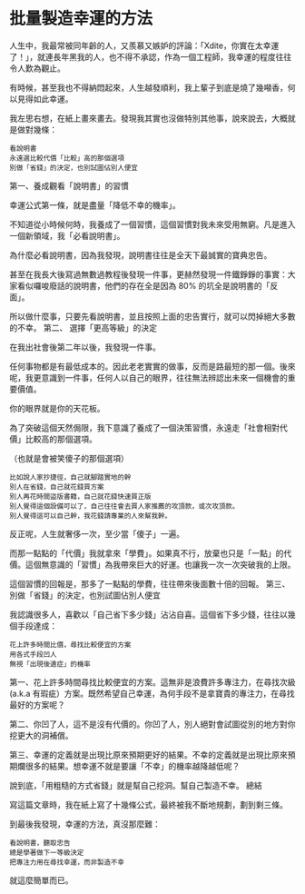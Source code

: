# 批量製造幸運的方法

人生中，我最常被同年齡的人，又羨慕又嫉妒的評論：「Xdite，你實在太幸運了！」，就連長年黑我的人，也不得不承認，作為一個工程師，我幸運的程度往往令人歎為觀止。

有時候，甚至我也不得納悶起來，人生越發順利，我上輩子到底是燒了幾噸香，何以見得如此幸運。

我左思右想，在紙上畫來畫去。發現我其實也沒做特別其他事，說來說去，大概就是做對幾條：

    看說明書
    永遠選比較代價「比較」高的那個選項
    別做「省錢」的決定，也別試圖佔別人便宜

第一、養成觀看「說明書」的習慣

幸運公式第一條，就是盡量「降低不幸的機率」。

不知道從小時候何時，我養成了一個習慣，這個習慣對我未來受用無窮。凡是進入一個新領域，我「必看說明書」。

為什麼必看說明書，因為我發現，說明書往往是全天下最誠實的寶典忠告。

甚至在我長大後寫過無數過教程後發現一件事，更赫然發現一件鐵錚錚的事實：大家看似囉唆廢話的說明書，他們的存在全是因為 80% 的坑全是說明書的「反面」。

所以做什麼事，只要先看說明書，並且按照上面的忠告實行，就可以閃掉絕大多數的不幸。
第二、 選擇「更高等級」的決定

在我出社會後第二年以後，我發現一件事。

任何事物都是有最低成本的。因此老老實實的做事，反而是路最短的那一個。後來呢，我更意識到一件事，任何人以自己的眼界，往往無法辨認出未來一個機會的重要價值。

你的眼界就是你的天花板。

為了突破這個天然侷限，我下意識了養成了一個決策習慣，永遠走「社會相對代價」比較高的那個選項。

（也就是會被笑傻子的那個選項）

    比如說人家抄捷徑，自己就腳踏實地的幹
    別人在省錢，自己就花錢買方案
    別人再花時間盜版書籍，自己就花錢快速買正版
    別人覺得這個設備可以了，自己往往會去買人家推薦的攻頂款，或次攻頂款。
    別人覺得這可以自己幹，我花錢請專業的人來幫我幹。

反正呢，人生就奢侈一次，至少當「傻子」一遍。

而那一點點的「代價」我就拿來「學費」。如果真不行，放棄也只是「一點」的代價。這個無意識的「習慣」為我帶來巨大的好運。也讓我一次一次突破我的上限。

這個習慣的回報是，那多了一點點的學費，往往帶來後面數十倍的回報。
第三、別做「省錢」的決定，也別試圖佔別人便宜

我認識很多人，喜歡以「自己省下多少錢」沾沾自喜。這個省下多少錢，往往以幾個手段達成：

    花上許多時間比價，尋找比較便宜的方案
    用各式手段凹人
    無視「出現後遺症」的機率

第一、花上許多時間尋找比較便宜的方案。這無非是浪費許多專注力，在尋找次級(a.k.a 有瑕疵）方案。既然希望自己幸運，為何手段不是拿寶貴的專注力，在尋找最好的方案呢？

第二、你凹了人，這不是沒有代價的。你凹了人，別人絕對會試圖從別的地方對你挖更大的洞補償。

第三、幸運的定義就是出現比原來預期更好的結果。不幸的定義就是出現比原來預期爛很多的結果。想幸運不就是要讓「不幸」的機率越降越低呢？

說到底，「用粗糙的方式省錢」就是幫自己挖洞。幫自己製造不幸。
總結

寫這篇文章時，我在紙上寫了十幾條公式，最終被我不斷地規劃，劃到剩三條。

到最後我發現，幸運的方法，真沒那麼難：

    看說明書，聽取忠告
    總是學著做下一等級決定
    把專注力用在尋找幸運，而非製造不幸

就這麼簡單而已。
